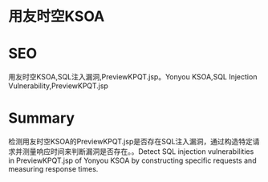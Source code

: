 # 用友时空KSOA
# SEO
用友时空KSOA,SQL注入漏洞,PreviewKPQT.jsp。Yonyou KSOA,SQL Injection Vulnerability,PreviewKPQT.jsp
# Summary
检测用友时空KSOA的PreviewKPQT.jsp是否存在SQL注入漏洞，通过构造特定请求并测量响应时间来判断漏洞是否存在。。Detect SQL injection vulnerabilities in PreviewKPQT.jsp of Yonyou KSOA by constructing specific requests and measuring response times.
